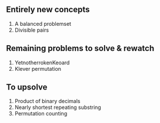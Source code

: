 ## Entirely new concepts

1. A balanced problemset
2. Divisible pairs

## Remaining problems to solve & rewatch

1. YetnotherrokenKeoard
2. Klever permutation

## To upsolve

1. Product of binary decimals
2. Nearly shortest repeating substring
3. Permutation counting
